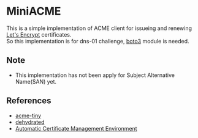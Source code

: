 # MiniACME

This is a simple implementation of ACME client for issueing and renewing [Let's Encrypt](https://letsencrypt.org/) certificates.  
So this implementation is for dns-01 challenge, [boto3](https://aws.amazon.com/jp/sdk-for-python/) module is needed.

## Note

- This implementation has not been apply for Subject Alternative Name(SAN) yet.

## References

- [acme-tiny](https://github.com/diafygi/acme-tiny)
- [dehydrated](https://github.com/lukas2511/dehydrated)
- [Automatic Certificate Management Environment](https://github.com/ietf-wg-acme/acme)

